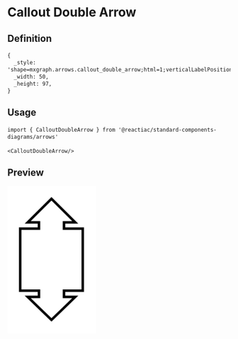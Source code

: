 # Callout Double Arrow

## Definition

```
{
  _style: 'shape=mxgraph.arrows.callout_double_arrow;html=1;verticalLabelPosition=bottom;verticalAlign=top;strokeWidth=2;strokeColor=#000000;',
  _width: 50,
  _height: 97,
}
```

## Usage

```
import { CalloutDoubleArrow } from '@reactiac/standard-components-diagrams/arrows'

<CalloutDoubleArrow/>
```

## Preview

<img src="./callout-double-arrow.png" width="200"/>
